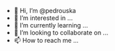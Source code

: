 - 👋 Hi, I’m @pedrouska
- 👀 I’m interested in ...
- 🌱 I’m currently learning ...
- 💞️ I’m looking to collaborate on ...
- 📫 How to reach me ...

<!---
pedrouska/pedrouska is a ✨ special ✨ repository because its `README.md` (this file) appears on your GitHub profile.
You can click the Preview link to take a look at your changes.
--->
